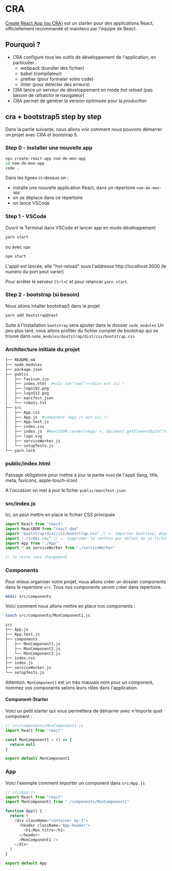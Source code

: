 # CRA

[Create React App (ou CRA)](https://create-react-app.dev/) est un starter pour des applications React, officiellement recommandé et maintenu par l'équipe de React.

## Pourquoi ?

- CRA configure tous les outils de développement de l'application, en particulier :
  - webpack (bundler des fichier)
  - babel (compilateur)
  - prettier (pour formater votre code)
  - linter (pour détecter des erreurs)
- CRA lance un serveur de développement en mode *hot reload* (pas besoin de rafraîchir le navigateur)
- CRA permet de générer la version optimisée pour la *production*

## cra + bootstrap5 step by step

Dans la partie suivante, nous allons voir comment nous pouvons démarrer un projet avec CRA et bootstrap 5.

### Step 0 - installer une nouvelle app

```bash
npx create-react-app nom-de-mon-app
cd nom-de-mon-app
code .
```

Dans les lignes ci-dessus on :

 - installe une nouvelle application React, dans un répertoire `nom-de-mon-app`
 - on se déplace dans ce répertoire
 - on lance VSCode
 
### Step 1 - VSCode
 
 Ouvrir le Terminal dans VSCode et lancer app en mode dévéloppement
 
```bash
yarn start
```

ou avec `npm`

```bash
npm start
``` 

L'appli est lancée, elle "hot-reload" sous l'addresse http://localhost:3000 (le numéro du port peut varier)

Pour arrêter le serveur `Ctrl+C` et pour relancer `yarn start`.

### Step 2 - bootstrap (si besoin)

Nous allons intaller bootstrap5 dans le projet 

```bash
yarn add bootstrap@next
``` 

Suite à l'installation `bootstrap` sera ajouter dans le dossier `node_modules`
Un peu plus tard, nous allons profiter du fichier complet de bootstrap qui se trouve dans `node_modules/bootstrap/dist/css/bootstrap.css`

### Architecture initiale du projet

```bash
├── README.md
├── node_modules
├── package.json
├── public
│   ├── favicon.ico
│   ├── index.html  #<div id="root"></div> est ici !
│   ├── logo192.png
│   ├── logo512.png
│   ├── manifest.json
│   └── robots.txt
├── src
│   ├── App.css
│   ├── App.js  #component <App /> est ici !!
│   ├── App.test.js
│   ├── index.css
│   ├── index.js  #ReactDOM.render(<App/ >, document.getElementById("root") se passe ici
│   ├── logo.svg
│   ├── serviceWorker.js
│   └── setupTests.js
└── yarn.lock
```

### public/index.html

Passage obligatoire pour mettre à jour la partie `head` de l'appli (lang, title, meta, favicons, apple-touch-icon)

A l'occasion on met à jour le ficher `public/manifest.json`

### src/index.js

Ici, on peut mettre en place le fichier CSS principale 

```javascript
import React from "react"
import ReactDOM from "react-dom"
import "bootstrap/dist/css/bootstrap.css" // <- importer bootstap, depuis node_modules
import "./index.css" // <- supprimer le contenu par défaut de ce fichier
import App from "./App"
import * as serviceWorker from "./serviceWorker"

// le reste sans changement
```

### Components

Pour mieux organiser notre projet, nous allons créer un dossier components dans le repertoire `src`.
Tous nos components seront créer dans repertoire.

```bash
mkdir src/components
```

Voici comment nous allons mettre en place nos components :

```bash
touch src/components/MonComponent1.js
```

```bash
src
├── App.js
├── App.test.js
├── components
│   ├── MonComponent1.js
│   ├── MonComponent2.js
│   └── MonComponent3.js
├── index.css
├── index.js
├── serviceWorker.js
└── setupTests.js
```

Attention: `MonComponent1` est un très mauvais nom pour un component, nommez vos components selons leurs rôles dans l'application.

#### Component-Starter

Voici un petit starter qui vous permettera de démarrer avec n'importe quel component :

```javascript
// src/components/MonComponent1.js
import React from 'react'

const MonComponent1 = () => {
  return null
}

export default MonComponent1
```

### App

Voici l'exemple comment importer un component dans `src/App.js`

```javascript
// src/App.js
import React from "react"
import MonComponent1 from "./components/MonComponent1"

function App() {
  return (
    <div className="container my-3">
      <header className="App-header">
        <h1>Mon titre</h1>
      </header>
      <MonComponent1 />
    </div>
  )
}

export default App
```